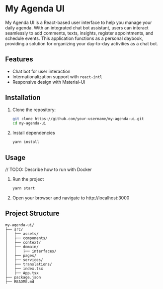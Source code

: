 # My Agenda UI

My Agenda UI is a React-based user interface to help you manage your daily agenda. With an integrated chat bot assistant, users can interact seamlessly to add comments, texts, insights, register appointments, and schedule events. This application functions as a personal daybook, providing a solution for organizing your day-to-day activities as a chat bot.

## Features

- Chat bot for user interaction
- Internationalization support with `react-intl`
- Responsive design with Material-UI

## Installation

1. Clone the repository:

   ```sh
   git clone https://github.com/your-username/my-agenda-ui.git
   cd my-agenda-ui

2. Install dependencies
    ```sh
    yarn install

## Usage
// TODO: Describe how to run with Docker

1. Run the project
    ```sh
    yarn start

2. Open your browser and navigate to http://localhost:3000

## Project Structure

```
my-agenda-ui/
├── src/
│   ├── assets/
│   ├── components/
│   ├── context/
│   ├── domain/
│   │   ├── interfaces/
│   ├── pages/
│   ├── services/
│   ├── translations/
│   ├── index.tsx
│   ├── App.tsx
├── package.json
├── README.md
